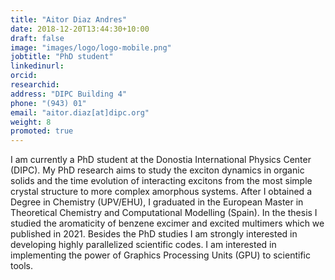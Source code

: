 ```yaml
---
title: "Aitor Diaz Andres"
date: 2018-12-20T13:44:30+10:00
draft: false
image: "images/logo/logo-mobile.png"
jobtitle: "PhD student"
linkedinurl: 
orcid:
researchid:
address: "DIPC Building 4"
phone: "(943) 01"
email: "aitor.diaz[at]dipc.org"
weight: 8
promoted: true
---
```


I am currently a PhD student at the Donostia International Physics Center (DIPC). 
My PhD research aims to study the exciton dynamics in organic solids and the time evolution of interacting excitons 
from the most simple crystal structure to more complex amorphous systems. 
After I obtained a Degree in Chemistry (UPV/EHU), 
I graduated in the European Master in Theoretical Chemistry and Computational Modelling (Spain). 
In the thesis I studied the aromaticity of benzene excimer and excited multimers which we published in 2021. 
Besides the PhD studies I am strongly interested in developing highly parallelized scientific codes. 
I am interested in implementing the power of Graphics Processing Units (GPU) to scientific tools.
